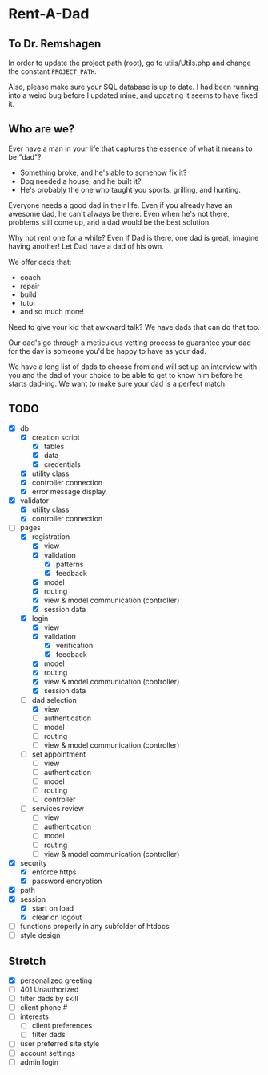 # Rent-A-Dad

## To Dr. Remshagen
In order to update the project path (root),
go to utils/Utils.php and change the constant `PROJECT_PATH`.

Also, please make sure your SQL database is up to date.
I had been running into a weird bug before I updated mine,
and updating it seems to have fixed it.

## Who are we?
Ever have a man in your life that captures the essence of what it means to be "dad"?

* Something broke, and he's able to somehow fix it?
* Dog needed a house, and he built it?
* He's probably the one who taught you sports, grilling, and hunting.

Everyone needs a good dad in their life.
Even if you already have an awesome dad, he can't always be there.
Even when he's not there, problems still come up, and a dad would be the best solution.

Why not rent one for a while?
Even if Dad is there, one dad is great, imagine having another!
Let Dad have a dad of his own.

We offer dads that:
* coach
* repair
* build
* tutor
* and so much more!

Need to give your kid that awkward talk? We have dads that can do that too.

Our dad's go through a meticulous vetting process to guarantee your dad for the day is someone you'd be happy to have as your dad.

We have a long list of dads to choose from and will set up an interview with you and the dad of your choice to be able to get to know him before he starts dad-ing.
We want to make sure your dad is a perfect match.

## TODO
* [x] db
    * [x] creation script
        * [x] tables
        * [x] data
        * [x] credentials
    * [x] utility class
    * [x] controller connection
    * [x] error message display
* [x] validator
    * [x] utility class
    * [x] controller connection
* [ ] pages
    * [x] registration
        * [x] view
        * [x] validation
            * [x] patterns
            * [x] feedback
        * [x] model
        * [x] routing
        * [x] view & model communication (controller)
        * [x] session data
    * [x] login
        * [x] view
        * [x] validation
            * [x] verification
            * [x] feedback
        * [x] model
        * [x] routing
        * [x] view & model communication (controller)
        * [x] session data
    * [ ] dad selection
        * [x] view
        * [ ] authentication
        * [ ] model
        * [ ] routing
        * [ ] view & model communication (controller)
    * [ ] set appointment
        * [ ] view
        * [ ] authentication
        * [ ] model
        * [ ] routing
        * [ ] controller
    * [ ] services review
        * [ ] view
        * [ ] authentication
        * [ ] model
        * [ ] routing
        * [ ] view & model communication (controller)
* [x] security
    * [x] enforce https
    * [x] password encryption
* [x] path
* [x] session
    * [x] start on load
    * [x] clear on logout
* [ ] functions properly in any subfolder of htdocs
* [ ] style design

## Stretch
* [x] personalized greeting
* [ ] 401 Unauthorized
* [ ] filter dads by skill
* [ ] client phone #
* [ ] interests
    * [ ] client preferences
    * [ ] filter dads
* [ ] user preferred site style
* [ ] account settings
* [ ] admin login
